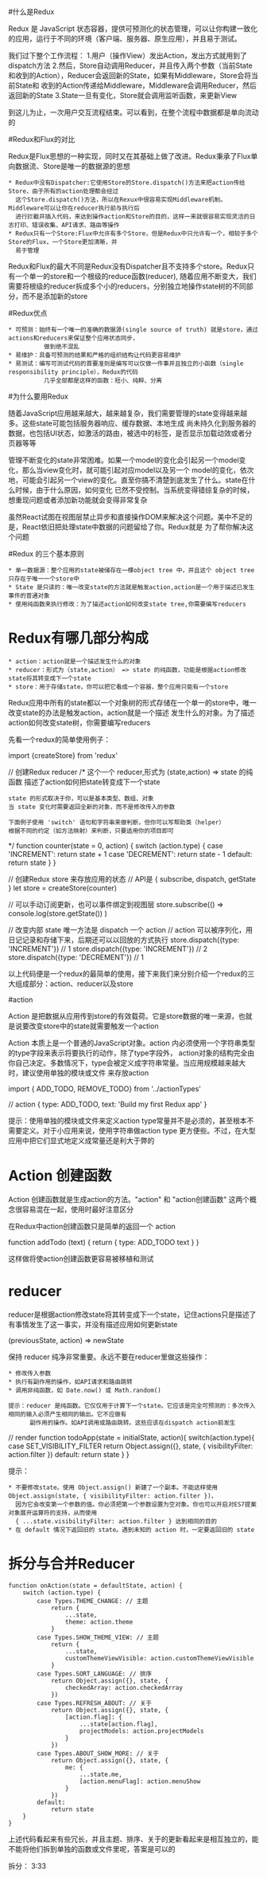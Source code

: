 #什么是Redux

Redux 是 JavaScript 状态容器，提供可预测化的状态管理，可以让你构建一致化的应用，运行于不同的环境（客户端、服务器、原生应用），并且易于测试。

我们过下整个工作流程：
1.用户（操作View）发出Action，发出方式就用到了dispatch方法
2.然后，Store自动调用Reducer，并且传入两个参数（当前State和收到的Action），Reducer会返回新的State，如果有Middleware，Store会将当前State和
  收到的Action传递给Middleware，Middleware会调用Reducer，然后返回新的State
3.State一旦有变化，Store就会调用监听函数，来更新View

到这儿为止，一次用户交互流程结束。可以看到，在整个流程中数据都是单向流动的

#Redux和Flux的对比

Redux是Flux思想的一种实现，同时又在其基础上做了改进。Redux秉承了Flux单向数据流、Store是唯一的数据源的思想

    * Redux中没有Dispatcher:它使用Store的Store.dispatch()方法来把action传给Store，由于所有的action处理都会经过
      这个Store.dispatch()方法，所以在Rexux中很容易实现Middleware机制。Middleware可以让你在reducer执行前与执行后
      进行拦截并插入代码，来达到操作action和Store的目的，这样一来就很容易实现灵活的日志打印、错误收集、API请求、路由等操作
    * Redux只有一个Store:Flux中允许有多个Store，但是Redux中只允许有一个，相较于多个Store的Flux，一个Store更加清晰，并
      易于管理

  Redux和Flux的最大不同是Redux没有Dispatcher且不支持多个store。Redux只有一个单一的store和一个根级的reduce函数(reducer),
  随着应用不断变大，我们需要将根级的reducer拆成多个小的reducers，分别独立地操作state树的不同部分，而不是添加新的store


#Redux优点

    * 可预测：始终有一个唯一的准确的数据源(single source of truth) 就是store，通过actions和reducers来保证整个应用状态同步，
              做到绝不混乱
    * 易维护：具备可预测的结果和严格的组织结构让代码更容易维护
    * 易测试：编写可测试代码的首要准则是编写可以仅做一件事并且独立的小函数（single responsibility principle），Redux的代码
              几乎全部都是这样的函数：短小、纯粹、分离


#为什么要用Redux

随着JavaScript应用越来越大，越来越复杂，我们需要管理的state变得越来越多。这些state可能包括服务器响应、缓存数据、本地生成
尚未持久化到服务器的数据，也包括UI状态，如激活的路由，被选中的标签，是否显示加载动效或者分页器等等

管理不断变化的state非常困难。如果一个model的变化会引起另一个model变化，那么当view变化时，就可能引起对应model以及另一个
model的变化，依次地，可能会引起另一个view的变化。直至你搞不清楚到底发生了什么。state在什么时候，由于什么原因，如何变化
已然不受控制。当系统变得错综复杂的时候，想重现问题或者添加新功能就会变得非常复杂

虽然React试图在视图层禁止异步和直接操作DOM来解决这个问题。美中不足的是，React依旧把处理state中数据的问题留给了你。Redux就是
为了帮你解决这个问题


#Redux 的三个基本原则

    * 单一数据源：整个应用的state被储存在一棵object tree 中，并且这个 object tree只存在于唯一一个store中
    * State 是只读的：唯一改变state的方法就是触发action,action是一个用于描述已发生事件的普通对象
    * 使用纯函数来执行修改：为了描述action如何改变state tree,你需要编写reducers


# Redux有哪几部分构成

    * action：action就是一个描述发生什么的对象
    * reducer：形式为（state,action） => state 的纯函数，功能是根据action修改state将其转变成下一个state
    * store：用于存储state，你可以把它看成一个容器，整个应用只能有一个store

Redux应用中所有的state都以一个对象树的形式存储在一个单一的store中，唯一改变state的办法是触发action，action就是一个描述
发生什么的对象。为了描述action如何改变state树，你需要编写reducers

先看一个redux的简单使用例子：

import {createStore} from 'redux'

// 创建Redux reducer
/*
    这个一个 reducer,形式为 (state,action) => state 的纯函数
    描述了action如何把state转变成下一个state

    state 的形式取决于你，可以是基本类型、数组、对象
    当 state 变化时需要返回全新的对象，而不是修改传入的参数

    下面例子使用 'switch' 语句和字符串来做判断，但你可以写帮助类（helper）
    根据不同的约定（如方法映射）来判断，只要适用你的项目即可
*/
function counter(state = 0, action) {
    switch (action.type) {
        case 'INCREMENT':
            return state + 1
        case 'DECREMENT':
            return state - 1
        default:
            return state
    }
}

// 创建Redux store 来存放应用的状态
// API是 { subscribe, dispatch, getState }
let store = createStore(counter)

// 可以手动订阅更新，也可以事件绑定到视图层
store.subscribe(() =>
    console.log(store.getState())
)

// 改变内部 state 唯一方法是 dispatch 一个 action
// action 可以被序列化，用日记记录和存储下来，后期还可以以回放的方式执行
store.dispatch({type: 'INCREMENT'})
// 1
store.dispatch({type: 'INCREMENT'})
// 2
store.dispatch({type: 'DECREMENT'})
// 1

以上代码便是一个redux的最简单的使用，接下来我们来分别介绍一个redux的三大组成部分：action、reducer以及store

#action

Action 是把数据从应用传到store的有效载荷。它是store数据的唯一来源，也就是说要改变store中的state就需要触发一个action

Action 本质上是一个普通的JavaScript对象。action 内必须使用一个字符串类型的type字段来表示将要执行的动作，除了type字段外，
action对象的结构完全由你自己决定。多数情况下，type会被定义成字符串常量。当应用规模越来越大时，建议使用单独的模块或文件
来存放action

import { ADD_TODO, REMOVE_TODO} from '../actionTypes'

// action
{
    type: ADD_TODO,
    text: 'Build my first Redux app'
}

提示：使用单独的模块或文件来定义action type常量并不是必须的，甚至根本不需要定义。对于小应用来说，使用字符串做action type
      更方便些。不过，在大型应用中把它们显式地定义成常量还是利大于弊的

# Action 创建函数

Action 创建函数就是生成action的方法。"action" 和 "action创建函数" 这两个概念很容易混在一起，使用时最好注意区分

在Redux中action创建函数只是简单的返回一个 action

function addTodo (text) {
    return {
        type: ADD_TODO
        text
    }
}

这样做将使action创建函数更容易被移植和测试


# reducer

reducer是根据action修改state将其转变成下一个state，记住actions只是描述了有事情发生了这一事实，并没有描述应用如何更新state

(previousState, action) => newState

保持 reducer 纯净非常重要。永远不要在reducer里做这些操作：

    * 修改传入参数
    * 执行有副作用的操作，如API请求和路由跳转
    * 调用非纯函数，如 Date.now() 或 Math.random()

    提示：reducer 是纯函数。它仅仅用于计算下一个state。它应该是完全可预测的：多次传入相同的输入必须产生相同的输出。它不应做有
          副作用的操作。如API调用或路由跳转。这些应该在dispatch action前发生


// render
function todoApp(state = initialState, action){
    switch(action.type){
        case SET_VISIBILITY_FILTER
            return Object.assign({}, state, {
                visibilityFilter: action.filter
            })
        default:
            return state
    }
}

提示：

    * 不要修改state。使用 Object.assign() 新建了一个副本。不能这样使用 Object.assign(state, { visibilityFilter: action.filter })，
      因为它会改变第一个参数的值。你必须把第一个参数设置为空对象。你也可以开启对ES7提案对象展开运算符的支持，从而使用
      { ...state.visibilityFilter: action.filter } 达到相同的目的
    * 在 default 情况下返回旧的 state。遇到未知的 action 时，一定要返回旧的 state


# 拆分与合并Reducer

    function onAction(state = defaultState, action) {
        switch (action.type) {
            case Types.THEME_CHANGE: // 主题
                return {
                    ...state,
                    theme: action.theme
                }
            case Types.SHOW_THEME_VIEW: // 主题
                return {
                    ...state,
                    customThemeViewVisible: action.customThemeViewVisible
                }
            case Types.SORT_LANGUAGE: // 排序
                return Object.assign({}, state, {
                    checkedArray: action.checkedArray
                })
            case Types.REFRESH_ABOUT: // 关于
                return Object.assign({}, state, {
                    [action.flag]: {
                        ...state[action.flag],
                        projectModels: action.projectModels
                    }
                })
            case Types.ABOUT_SHOW_MORE: // 关于
                return Object.assign({}, state, {
                    me: {
                        ...state.me,
                        [action.menuFlag]: action.menuShow
                    }
                })
            default:
                return state
        }
    }

上述代码看起来有些冗长，并且主题、排序、关于的更新看起来是相互独立的，能不能将他们拆到单独的函数或文件里呢，答案是可以的

拆分：
3:33







































